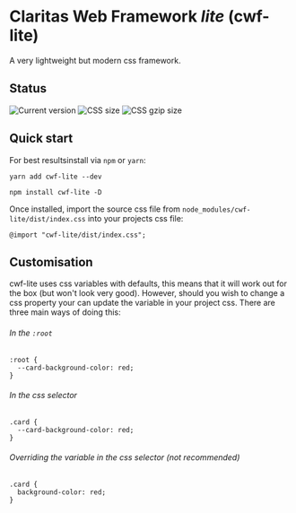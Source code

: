 # Claritas Web Framework *lite* (cwf-lite)
A very lightweight but modern css framework.

## Status
![Current version](https://badgen.net/badge/Version/0.0.1/green)
![CSS size](https://badgen.net/badge/CSS%20size/229.92%20kB/yellow)
![CSS gzip size](https://badgen.net/badge/CSS%20gzip%20size/22.17%20kB/green)

## Quick start
For best resultsinstall via `npm` or `yarn`:
```
yarn add cwf-lite --dev
```
```
npm install cwf-lite -D
```
Once installed, import the source css file from `node_modules/cwf-lite/dist/index.css` into your projects css file:
```
@import "cwf-lite/dist/index.css";
```

## Customisation
cwf-lite uses css variables with defaults, this means that it will work out for the box (but won't look very good). However, should you wish to change a css property your can update the variable in your project css. There are three main ways of doing this:

###### In the `:root`
```
:root {
  --card-background-color: red;
}
```

###### In the css selector
```
.card {
  --card-background-color: red;
}
```

###### Overriding the variable in the css selector (not recommended)
```
.card {
  background-color: red;
}
```
